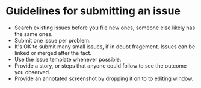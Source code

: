 

# Guidelines for submitting an issue

* Search existing issues before you file new ones, someone else likely has the same ones.
* Submit one issue per problem. 
* It's OK to submit many small issues, if in doubt fragement.  Issues can be linked or merged after the fact.
* Use the issue template whenever possible.
* Provide a story, or steps that anyone could follow to see the outcome you observed.
* Provide an annotated screenshot by dropping it on to to editing window.
